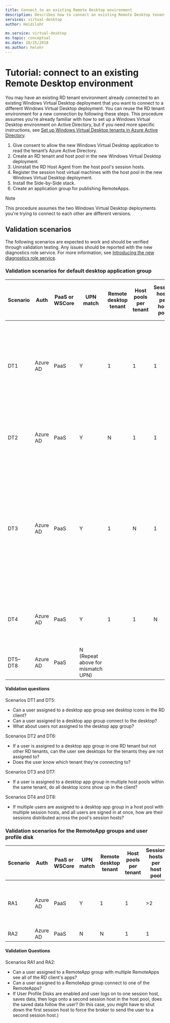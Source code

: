 ```yaml
---
title: Connect to an existing Remote Desktop environment
description: Describes how to connect an existing Remote Desktop tenant environment to a new Windows Virtual Desktop deployment.
services: virtual-desktop
author: Heidilohr

ms.service: virtual-desktop
ms.topic: conceptual
ms.date: 10/25/2018
ms.author: helohr
---
```

# Tutorial: connect to an existing Remote Desktop environment

You may have an existing RD tenant environment already connected to an existing Windows Virtual Desktop deployment that you want to connect to a different Windows Virtual Desktop deployment. You can reuse the RD tenant environment for a new connection by following these steps. This procedure assumes you're already familiar with how to set up a Windows Virtual Desktop environment on Active Directory, but if you need more specific instructions, see [Set up Windows Virtual Desktop tenants in Azure Active Directory](..\windows-virtual-desktop\set-up-wvd-tenants-in-ad.md).

1. Give consent to allow the new Windows Virtual Desktop application to read the tenant’s Azure Active Directory.
2. Create an RD tenant and host pool in the new Windows Virtual Desktop deployment.
3. Uninstall the RD Host Agent from the host pool's session hosts.
4. Register the session host virtual machines with the host pool in the new Windows Virtual Desktop deployment.
5. Install the Side-by-Side stack.
6. Create an application group for publishing RemoteApps.

>[!NOTE]
>This procedure assumes the two Windows Virtual Desktop deployments you're trying to connect to each other are different versions.

## Validation scenarios

The following scenarios are expected to work and should be verified through validation testing. Any issues should be reported with the new diagnostics role service. For more information, see [Introducing the new diagnostics role service](..\windows-virtual-desktop\introducing-the-new-diagnostics-role-service.md).

### Validation scenarios for default desktop application group

|Scenario|Auth|PaaS or WSCore|UPN match|Remote desktop tenant|Host pools per tenant|Session hosts per host pool|Desktop app groups per host pool|Users|
|---|---|---|---|---|---|---|---|---|
|DT1|Azure AD|PaaS|Y|1|1|1|1|One user assigned to desktop app group, second user not assigned to desktop app group|
|DT2|Azure AD|PaaS|Y|N|1|1|1|One user per tenant assigned to desktop app group|
|DT3|Azure AD|PaaS|Y|1|N|1|1|One user assigned to desktop app group in Host Pool 1, second user assigned to a desktop app group in Host Pool 1 and Host Pool 2|
|DT4|Azure AD|PaaS|Y|1|1|N|1|N users per tenant assigned to the same host pool|
|DT5–DT8|Azure AD|PaaS|N (Repeat above for mismatch UPN)| | | | | |

#### Validation questions

Scenarios DT1 and DT5:

* Can a user assigned to a desktop app group see desktop icons in the RD client?
* Can a user assigned to a desktop app group connect to the desktop?
* What about users not assigned to the desktop app group?

Scenarios DT2 and DT6:

* If a user is assigned to a desktop app group in one RD tenant but not other RD tenants, can the user see desktops for the tenants they are not assigned to?
* Does the user know which tenant they're connecting to?

Scenarios DT3 and DT7:

* If a user is assigned to a desktop app group in multiple host pools within the same tenant, do all desktop icons show up in the client?

Scenarios DT4 and DT8:

* If multiple users are assigned to a desktop app group in a host pool with multiple session hosts, and all users are signed in at once, how are their sessions distributed across the pool's session hosts?

### Validation scenarios for the RemoteApp groups and user profile disk

|Scenario|Auth|PaaS or WSCore|UPN match|Remote desktop tenant|Host pools per tenant|Session hosts per host pool|RemoteApp groups per host pool|RemoteApps per RemoteApp group|Users|
|---|---|---|---|---|---|---|---|---|---|
|RA1|Azure AD|PaaS|Y|1|1|>2|1|>2|>1 users per tenant assigned to each app group|
|RA2|Azure AD|PaaS|N|N|1|1|>2|1||>2|>1 users per tenant assigned to each app group|

#### Validation Questions

Scenarios RA1 and RA2:

* Can a user assigned to a RemoteApp group with multiple RemoteApps see all of the RD client's apps?
* Can a user assigned to a RemoteApp group connect to one of the RemoteApps?
* If User Profile Disks are enabled and user logs on to one session host, saves data, then logs onto a second session host in the host pool, does the saved data follow the user? (In this case, you might have to shut down the first session host to force the broker to send the user to a second session host.)
